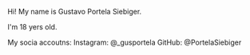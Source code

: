 Hi! My name is Gustavo Portela Siebiger.

I'm 18 yers old.

My socia accoutns:
Instagram: @_gusportela
GitHub: @PortelaSiebiger
